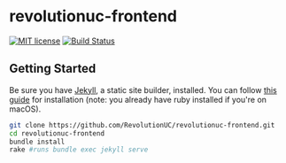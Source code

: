 # revolutionuc-frontend

[![MIT license](http://img.shields.io/badge/license-MIT-brightgreen.svg)](http://opensource.org/licenses/MIT)
[![Build Status](https://travis-ci.org/RevolutionUC/revolutionuc-frontend.svg?branch=master)](https://travis-ci.org/RevolutionUC/revolutionuc-frontend)

## Getting Started

Be sure you have [Jekyll](https://jekyllrb.com/), a static site builder, installed. You can follow [this guide](https://jekyllrb.com/docs/installation/) for installation (note: you already have ruby installed if you're on macOS).

```sh
git clone https://github.com/RevolutionUC/revolutionuc-frontend.git
cd revolutionuc-frontend
bundle install
rake #runs bundle exec jekyll serve
```
